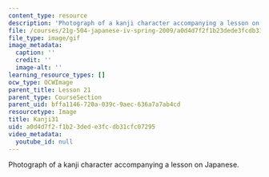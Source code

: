 ```yaml
---
content_type: resource
description: 'Photograph of a kanji character accompanying a lesson on Japanese. '
file: /courses/21g-504-japanese-iv-spring-2009/a0d4d7f2f1b23dede3fcdb31cfc07295_Kanji31.gif
file_type: image/gif
image_metadata:
  caption: ''
  credit: ''
  image-alt: ''
learning_resource_types: []
ocw_type: OCWImage
parent_title: Lesson 21
parent_type: CourseSection
parent_uid: bffa1146-720a-039c-9aec-636a7a7ab4cd
resourcetype: Image
title: Kanji31
uid: a0d4d7f2-f1b2-3ded-e3fc-db31cfc07295
video_metadata:
  youtube_id: null
---
```

Photograph of a kanji character accompanying a lesson on Japanese. 